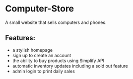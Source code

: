 # Computer-Store
A small website that sells computers and phones.

## Features:
* a stylish homepage
* sign up to create an account
* the ability to buy products using Simplify API
* automatic inventory updates including a sold out feature
* admin login to print daily sales
